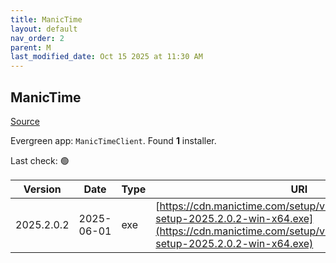 ```yaml
---
title: ManicTime
layout: default
nav_order: 2
parent: M
last_modified_date: Oct 15 2025 at 11:30 AM
---
```


## ManicTime

[Source](https://www.manictime.com/download/windows)

Evergreen app: `ManicTimeClient`. Found **1** installer.

Last check: 🟢

| Version    | Date       | Type | URI                                                                                                                                                                      |
| ---------- | ---------- | ---- | ------------------------------------------------------------------------------------------------------------------------------------------------------------------------ |
| 2025.2.0.2 | 2025-06-01 | exe  | [https://cdn.manictime.com/setup/v2025_2_0_2/manictime-setup-2025.2.0.2-win-x64.exe](https://cdn.manictime.com/setup/v2025_2_0_2/manictime-setup-2025.2.0.2-win-x64.exe) |
